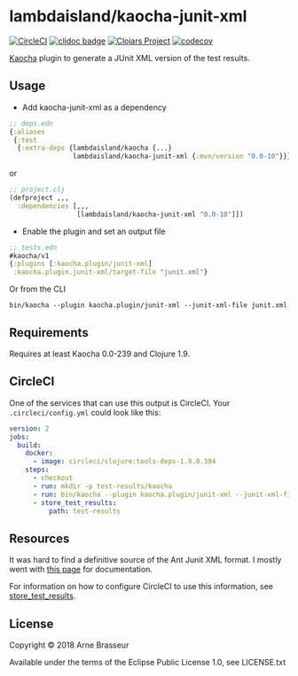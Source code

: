 # lambdaisland/kaocha-junit-xml

<!-- badges -->
[![CircleCI](https://circleci.com/gh/lambdaisland/kaocha-junit-xml.svg?style=svg)](https://circleci.com/gh/lambdaisland/kaocha-junit-xml) [![cljdoc badge](https://cljdoc.org/badge/lambdaisland/kaocha-junit-xml)](https://cljdoc.org/d/lambdaisland/kaocha-junit-xml) [![Clojars Project](https://img.shields.io/clojars/v/lambdaisland/kaocha-junit-xml.svg)](https://clojars.org/lambdaisland/kaocha-junit-xml) [![codecov](https://codecov.io/gh/lambdaisland/kaocha-junit-xml/branch/master/graph/badge.svg)](https://codecov.io/gh/lambdaisland/kaocha-junit-xml)
<!-- /badges -->

[Kaocha](https://github.com/lambdaisland/kaocha) plugin to generate a JUnit XML version of the test results.

## Usage

- Add kaocha-junit-xml as a dependency

``` clojure
;; deps.edn
{:aliases
 {:test
  {:extra-deps {lambdaisland/kaocha {...}
                lambdaisland/kaocha-junit-xml {:mvn/version "0.0-10"}}}}}
```

or

``` clojure
;; project.clj
(defproject ,,,
  :dependencies [,,,
                 [lambdaisland/kaocha-junit-xml "0.0-10"]])
```

- Enable the plugin and set an output file

``` clojure
;; tests.edn
#kaocha/v1
{:plugins [:kaocha.plugin/junit-xml]
 :kaocha.plugin.junit-xml/target-file "junit.xml"}
```

Or from the CLI

``` shell
bin/kaocha --plugin kaocha.plugin/junit-xml --junit-xml-file junit.xml
```

## Requirements

Requires at least Kaocha 0.0-239 and Clojure 1.9.

## CircleCI

One of the services that can use this output is CircleCI. Your
`.circleci/config.yml` could look like this:

``` yml
version: 2
jobs:
  build:
    docker:
      - image: circleci/clojure:tools-deps-1.9.0.394
    steps:
      - checkout
      - run: mkdir -p test-results/kaocha
      - run: bin/kaocha --plugin kaocha.plugin/junit-xml --junit-xml-file test-results/kaocha/results.xml
      - store_test_results:
          path: test-results
```

## Resources

It was hard to find a definitive source of the Ant Junit XML format. I mostly
went with [this page](http://llg.cubic.org/docs/junit/) for documentation.

For information on how to configure CircleCI to use this information, see
[store_test_results](https://circleci.com/docs/2.0/configuration-reference/#store_test_results).

<!-- license-epl -->
## License

Copyright &copy; 2018 Arne Brasseur

Available under the terms of the Eclipse Public License 1.0, see LICENSE.txt
<!-- /license-epl -->
